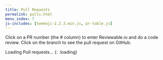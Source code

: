 ```yaml
---
title: Pull Requests
permalink: pulls.html
menu_index: 7
js-includes: [twemoji-2.2.3.min.js, pr-table.js]
---
```


Click on a PR number (the # column) to enter Reviewable.io and do a code
review. Click on the branch to see the pull request on GitHub.

Loading Pull requests...
{: .loading}
